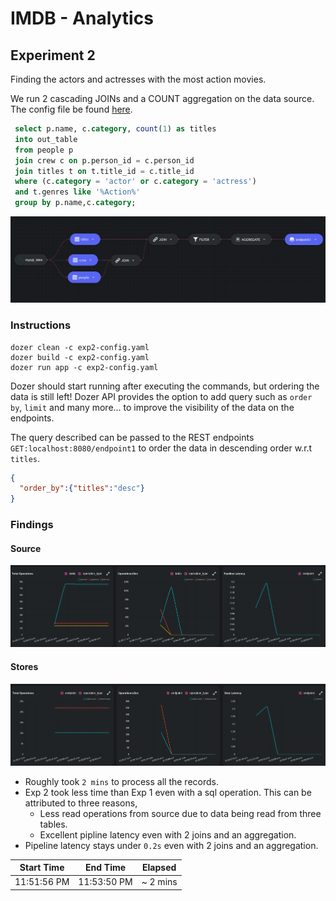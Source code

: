 # IMDB - Analytics

## Experiment 2

Finding the actors and actresses with the most action movies.

We run 2 cascading JOINs and a COUNT aggregation on the data source. The config file be found [here](../exp2-config.yaml).

```sql
 select p.name, c.category, count(1) as titles
 into out_table
 from people p 
 join crew c on p.person_id = c.person_id  
 join titles t on t.title_id = c.title_id  
 where (c.category = 'actor' or c.category = 'actress')
 and t.genres like '%Action%'
 group by p.name,c.category;
```

![Experiement 2](../images/experiment_2_diagram.png)

### Instructions
```
dozer clean -c exp2-config.yaml
dozer build -c exp2-config.yaml
dozer run app -c exp2-config.yaml
``` 

Dozer should start running after executing the commands, but ordering the data is still left! Dozer API provides the option to add query such as `order by`, `limit` and many more... to improve the visibility of the data on the endpoints.

The query described can be passed to the REST endpoints `GET:localhost:8080/endpoint1` to order the data in descending order w.r.t `titles`.
```json
{
  "order_by":{"titles":"desc"}
}
```

### Findings

#### Source
![Insights](../images/exp2_source.png)

#### Stores
![Insights](../images/exp2_stores.png)

 - Roughly took `2 mins` to process all the records. 
 - Exp 2 took less time than Exp 1 even with a sql operation. This can be attributed to three reasons,
   - Less read operations from source due to data being read from three tables.
   - Excellent pipline latency even with 2 joins and an aggregation. 
 - Pipeline latency stays under `0.2s` even with 2 joins and an aggregation.
 
| Start Time  | End Time     | Elapsed   |
| ----------- | ------------ | --------- |
| 11:51:56 PM | 11:53:50 PM  | ~ 2 mins  |